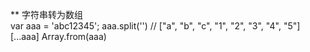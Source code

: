 ** 字符串转为数组   
    var aaa = 'abc12345';
    aaa.split('') // ["a", "b", "c", "1", "2", "3", "4", "5"]
    [...aaa]
    Array.from(aaa)